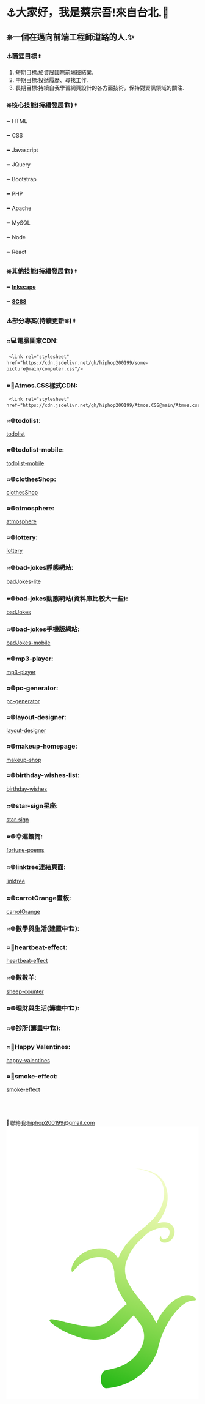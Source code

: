 # &#9875;大家好，我是蔡宗吾!來自台北.&#127756;
## &#9096;一個在邁向前端工程師道路的人.&#10024;
### &#9875;職涯目標 &#11133;
1. 短期目標:於資展國際前端班結業.
2. 中期目標:投遞履歷、尋找工作.
3. 長期目標:持續自我學習網頁設計的各方面技術，保持對資訊領域的關注.

### &#9096;核心技能(持續發展&#127959;) &#11133;
   &#11132; HTML

   &#11132; CSS

   &#11132; Javascript

   &#11132; JQuery

   &#11132; Bootstrap

   &#11132; PHP

   &#11132; Apache

   &#11132; MySQL

   &#11132; Node

   &#11132; React

### &#9096;其他技能(持續發展&#127959;) &#11133;
 &#11132; **[Inkscape](https://inkscape.org/zh-hant/)**
  
 &#11132; **[SCSS](https://sass-lang.com/)**
 
### &#9875;部分專案(持續更新&#9096;) &#11133;
### &#8776;&#128187;電腦圖案CDN: 
     <link rel="stylesheet" href="https://cdn.jsdelivr.net/gh/hiphop200199/some-picture@main/computer.css"/>
### &#8776;&#128221;Atmos.CSS樣式CDN:
     <link rel="stylesheet" href="https://cdn.jsdelivr.net/gh/hiphop200199/Atmos.CSS@main/Atmos.css"/>
### &#8776;&#127760;todolist:
[todolist](https://hiphop200199.github.io/my-to-do-list/)
### &#8776;&#127760;todolist-mobile:
[todolist-mobile](https://hiphop200199.github.io/todolist-mobile-version/)
### &#8776;&#127760;clothesShop:
[clothesShop](https://hiphop200199.github.io/my-clothes-shop/)
### &#8776;&#127760;atmosphere:
[atmosphere](https://hiphop200199.github.io/atmosphere/)
### &#8776;&#127760;lottery:
[lottery](https://hiphop200199.github.io/my-lottery-website/)
### &#8776;&#127760;bad-jokes靜態網站:
[badJokes-lite](https://hiphop200199.github.io/time-for-bad-joke/)
### &#8776;&#127760;bad-jokes動態網站(資料庫比較大一些):
[badJokes](https://hiphop200199.infinityfreeapp.com/)
### &#8776;&#127760;bad-jokes手機版網站:
[badJokes-mobile](https://hiphop200199.github.io/time-for-bad-joke-mobile-version/)
### &#8776;&#127760;mp3-player:
[mp3-player](https://hiphop200199.github.io/music-player/)
### &#8776;&#127760;pc-generator:
[pc-generator](https://hiphop200199.github.io/pc-generator/)
### &#8776;&#127760;layout-designer:
[layout-designer](https://hiphop200199.github.io/layout-designer/)
### &#8776;&#127760;makeup-homepage:
[makeup-shop](https://hiphop200199.github.io/my-makeup-shop/)
### &#8776;&#127760;birthday-wishes-list:
[birthday-wishes](https://hiphop200199.github.io/birthday-wishes-reminder/)
### &#8776;&#127760;star-sign星座:
[star-sign](https://hiphop200199.github.io/my-star-sign/)
### &#8776;&#127760;幸運籤筒:
[fortune-poems](https://hiphop200199.github.io/am-i-lucky-today/)
### &#8776;&#127760;linktree連結頁面:
[linktree](https://hiphop200199.github.io/make-a-link-tree/)
### &#8776;&#127760;carrotOrange畫板:
[carrotOrange](https://hiphop200199.github.io/carrotOrange/)
### &#8776;&#127760;數學與生活(建置中&#127959;):
### &#8776;&#127912;heartbeat-effect:
[heartbeat-effect](https://hiphop200199.github.io/heartbeat-effect/)
### &#8776;&#127760;數數羊:
[sheep-counter](https://hiphop200199.github.io/sheep-counter/)
### &#8776;&#127760;理財與生活(籌畫中&#127959;):
### &#8776;&#127760;診所(籌畫中&#127959;):
### &#8776;&#127912;Happy Valentines:
[happy-valentines](https://hiphop200199.github.io/roses/)
### &#8776;&#127912;smoke-effect:
[smoke-effect](https://hiphop200199.github.io/smoke-effect/)
<br>
<br>
<br>
<br>
<br>
 &#128231;聯絡我:<hiphop200199@gmail.com>
![flourish](/flourish.svg)
